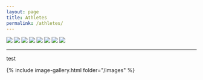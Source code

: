 ```yaml
---
layout: page
title: Athletes
permalink: /athletes/
---
```


<div class="gallery-box">
  <div class="gallery">
    <img src="/images/11.jpeg">    
    <img src="/images/16.jpeg">
    <img src="/images/18.jpeg">
    <img src="/images/19.jpeg">
    <img src="/images/20.jpeg">
    <img src="/images/22.jpeg">
    <img src="/images/17.jpeg">
    <img src="/images/21.jpeg">
  </div>
</div>


-----
test

{% include image-gallery.html folder="/images" %}
